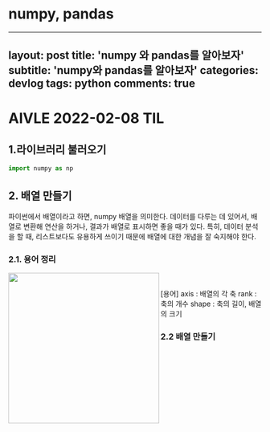 # numpy, pandas
---
layout: post
title: 'numpy 와 pandas를 알아보자'
subtitle: 'numpy와 pandas를 알아보자'
categories: devlog
tags: python
comments: true
---

# AIVLE 2022-02-08 TIL


## 1.라이브러리 불러오기

```python
import numpy as np
```

## 2. 배열 만들기

파이썬에서 배열이라고 하면, numpy 배열을 의미한다.
데이터를 다루는 데 있어서, 배열로 변환해 연산을 하거나, 결과가 배열로 표시하면 좋을 때가 있다.
특히, 데이터 분석을 할 때, 리스트보다도 유용하게 쓰이기 때문에 배열에 대한 개념을 잘 숙지해야 한다.

### 2.1. 용어 정리

<img src='https://raw.githubusercontent.com/Jangrae/img/master/array.png' width=300 align="left"/>
<br>

[용어]
axis : 배열의 각 축
rank : 축의 개수
shape : 축의 길이, 배열의 크기


### 2.2 배열 만들기



